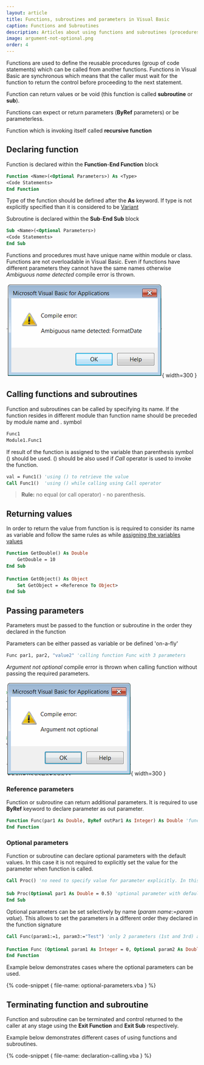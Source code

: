 ```yaml
---
layout: article
title: Functions, subroutines and parameters in Visual Basic
caption: Functions and Subroutines
description: Articles about using functions and subroutines (procedures) in Visual Basic as well as parameters
image: argument-not-optional.png
order: 4
---
```

Functions are used to define the reusable procedures (group of code statements) which can be called from another functions. Functions in Visual Basic are synchronous which means that the caller must wait for the function to return the control before proceeding to the next statement.

Function can return values or be void (this function is called **subroutine** or **sub**).

Functions can expect or return parameters (**ByRef** parameters) or be parameterless.

Function which is invoking itself called **recursive function**

## Declaring function

Function is declared within the **Function**-**End Function** block

~~~ vb
Function <Name>(<Optional Parameters>) As <Type>
<Code Statements>
End Function
~~~

Type of the function should be defined after the **As** keyword. If type is not explicitly specified than it is considered to be [Variant](visual-basic/variables/standard-types#variant)

Subroutine is declared within the **Sub**-**End Sub** block

~~~ vb
Sub <Name>(<Optional Parameters>)
<Code Statements>
End Sub
~~~

Functions and procedures must have unique name within module or class. Functions are not overloadable in Visual Basic. Even if functions have different parameters they cannot have the same names otherwise *Ambiguous name detected* compile error is thrown.

![Compile error: Ambiguous name detected](ambiguous-name-detected.png){ width=300 }

## Calling functions and subroutines

Function and subroutines can be called by specifying its name. If the function resides in different module than function name should be preceded by module name and . symbol

~~~ vb
Func1
Module1.Func1
~~~

If result of the function is assigned to the variable than parenthesis symbol () should be used. () should be also used if *Call* operator is used to invoke the function.

~~~ vb
val = Func1() 'using () to retrieve the value
Call Func1()  'using () while calling using Call operator
~~~

> **Rule:** no equal (or call operator) - no parenthesis.

## Returning values

In order to return the value from function is is required to consider its name as variable and follow the same rules as while [assigning the variables values](visual-basic/variables/)

~~~ vb
Function GetDouble() As Double
    GetDouble = 10
End Sub

Function GetObject() As Object
    Set GetObject = <Reference To Object>
End Sub
~~~

## Passing parameters

Parameters must be passed to the function or subroutine in the order they declared in the function

Parameters can be either passed as variable or be defined 'on-a-fly'

~~~ vb
Func par1, par2, "value2" 'calling function Func with 3 parameters
~~~

*Argument not optional* compile error is thrown when calling function without passing the required parameters.

![Compile error: Argument not optional](argument-not-optional.png){ width=300 }

### Reference parameters

Function or subroutine can return additional parameters. It is required to use **ByRef** keyword to declare parameter as out parameter.

~~~ vb
Function Func(par1 As Double, ByRef outPar1 As Integer) As Double 'function expects par1 as input and returns double value and another integer value as reference parameter
End Function
~~~

### Optional parameters

Function or subroutine can declare optional parameters with the default values. In this case it is not required to explicitly set the value for the parameter when function is called.

~~~ vb
Call Proc() 'no need to specify value for parameter explicitly. In this case the default value (i.e. 0.5) is used

Sub Proc(Optional par1 As Double = 0.5) 'optional parameter with default value 0.5
End Sub
~~~

Optional parameters can be set selectively by name (*param name*:=*param value*). This allows to set the parameters in a different order they declared in the function signature

~~~ vb
Call Func(param1:=1, param3:="Test") 'only 2 parameters (1st and 3rd) are used

Function Func (Optional param1 As Integer = 0, Optional param2 As Double = 0.0, Optional param3 As String = "")
End Function
~~~

Example below demonstrates cases where the optional parameters can be used.

{% code-snippet { file-name: optional-parameters.vba } %}

## Terminating function and subroutine

Function and subroutine can be terminated and control returned to the caller at any stage using the **Exit Function** and **Exit Sub** respectively.

Example below demonstrates different cases of using functions and subroutines.

{% code-snippet { file-name: declaration-calling.vba } %}
